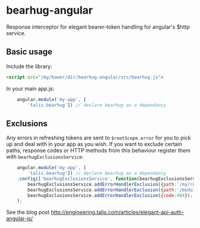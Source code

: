 bearhug-angular
===============

Response interceptor for elegant bearer-token handling for angular's $http service.

Basic usage
-----

Include the library:

````html
<script src="/my/bower/dir/bearhug-angular/src/bearhug.js">
````

In your main app.js:

````javascript
    angular.module('my-app', [
        'talis.bearhug']) // declare bearhug as a dependancy
````

Exclusions
----

Any errors in refreshing tokens are sent to `$rootScope.error` for you to pick up and deal with in your app as you wish. If you want to exclude certain paths, response codes or HTTP methods from this behaviour register them with `bearhugExclusionsService`:

````javascript
    angular.module('my-app', [
        'talis.bearhug']) // declare bearhug as a dependancy
    .config(['bearhugExclusionsService', function(bearhugExclusionsService) {
        bearhugExclusionsService.addErrorHandlerExclusion({path:'/my/route/which/doesnt/error'});
        bearhugExclusionsService.addErrorHandlerExclusion({path:'/modules', code:400, methods:['POST', 'PUT']});
        bearhugExclusionsService.addErrorHandlerExclusion({code:404});
    );
````

See the blog post http://engineering.talis.com/articles/elegant-api-auth-angular-js/
